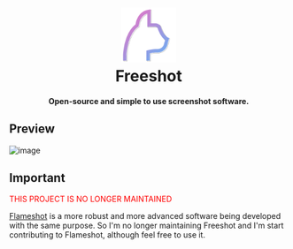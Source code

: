 <div align="center">
  <p>
    <h1>
      <a href="https://github.com/TiagoPrata/FreeShot">
        <img src="./_images/cat.svg" alt="Freeshot"  width="100" />
      </a>
      <br />
      Freeshot
    </h1>
    <h4>Open-source and simple to use screenshot software.</h4>
  </p>
</div>

## Preview

![image](https://github.com/TiagoPrata/FreeShot/raw/master/_image/using.gif)

## Important

<span style="color:red">THIS PROJECT IS NO LONGER MAINTAINED</span>

[Flameshot](https://github.com/flameshot-org) is a more robust and more advanced software being developed with the same purpose. So I'm no longer maintaining Freeshot and I'm start contributing to Flameshot, although feel free to use it.
